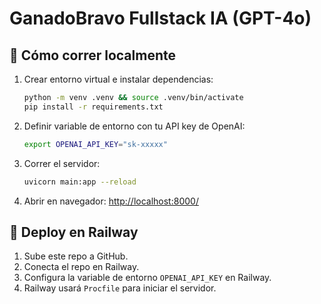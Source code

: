 # GanadoBravo Fullstack IA (GPT-4o)

## 🚀 Cómo correr localmente
1. Crear entorno virtual e instalar dependencias:
   ```bash
   python -m venv .venv && source .venv/bin/activate
   pip install -r requirements.txt
   ```

2. Definir variable de entorno con tu API key de OpenAI:
   ```bash
   export OPENAI_API_KEY="sk-xxxxx"
   ```

3. Correr el servidor:
   ```bash
   uvicorn main:app --reload
   ```

4. Abrir en navegador:
   [http://localhost:8000/](http://localhost:8000/)

## 🚀 Deploy en Railway
1. Sube este repo a GitHub.
2. Conecta el repo en Railway.
3. Configura la variable de entorno `OPENAI_API_KEY` en Railway.
4. Railway usará `Procfile` para iniciar el servidor.
